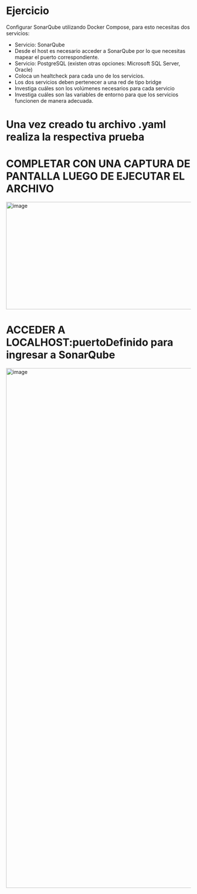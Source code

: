# Ejercicio
Configurar SonarQube utilizando Docker Compose, para esto necesitas dos servicios:
- Servicio: SonarQube
- Desde el host es necesario acceder a SonarQube por lo que necesitas mapear el puerto correspondiente.
- Servicio: PostgreSQL (existen otras opciones: Microsoft SQL Server, Oracle)
- Coloca un healtcheck para cada uno de los servicios.
- Los dos servicios deben pertenecer a una red de tipo bridge
- Investiga cuáles son los volúmenes necesarios para cada servicio
- Investiga cuáles son las variables de entorno para que los servicios funcionen de manera adecuada.
  
# Una vez creado tu archivo .yaml realiza la respectiva prueba 
# COMPLETAR CON UNA CAPTURA DE PANTALLA LUEGO DE EJECUTAR EL ARCHIVO
<img width="1558" height="293" alt="image" src="https://github.com/user-attachments/assets/ee294f32-429c-4eda-9944-a9470f9d730c" />

# ACCEDER A LOCALHOST:puertoDefinido para ingresar a SonarQube
<img width="2439" height="1417" alt="image" src="https://github.com/user-attachments/assets/f6ec79d0-0bef-44ec-adec-bedd2f3c82ad" />
